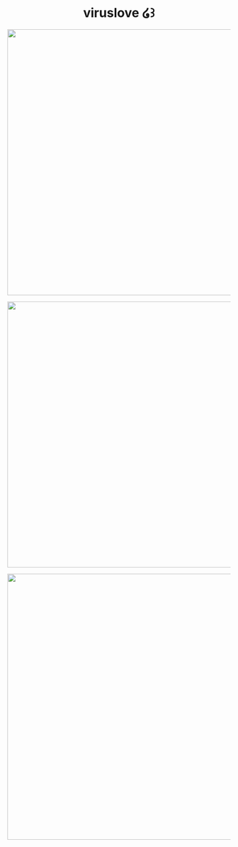 <h1 align="center">
viruslove ໒꒱
</h1>
<p align="center">
  <img width="600" src="https://64.media.tumblr.com/94b3a81d5e5ef66ffab93453f7aaf985/e1b1142484d86b2d-83/s400x600/041fdca0f54d219eabb6fbbd99ca55a974154857.pnj">
</p>
<p align="center">
  <img width="600" height="600" src="https://files.catbox.moe/adf0ru.gif">
</p>
<p align="center">
  <img width="600" src="https://64.media.tumblr.com/66167d0f850df089a9b7ec8a6241a288/eb2ed26792e238be-a7/s400x600/7b7bda603969f0e70d2c01ca701775523799f6d7.pnj">
</p>
